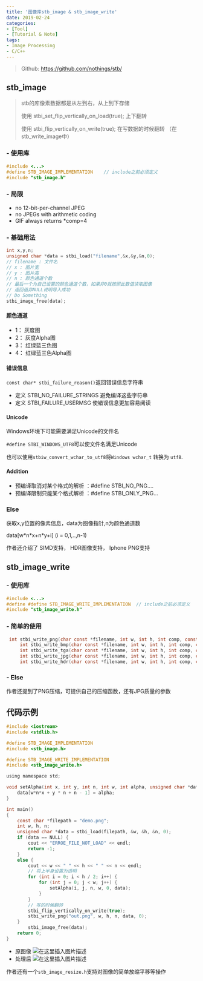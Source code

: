 ```yaml
---
title: '图像库stb_image & stb_image_write'
date: 2019-02-24
categories:
- [Tool]
- [Tutorial & Note]
tags:
- Image Processing
- C/C++
---
```


> Github: https://github.com/nothings/stb/

## stb_image

> stb的库像素数据都是从左到右，从上到下存储
>
> 使用 stbi_set_flip_vertically_on_load(true); 上下翻转
>
> 使用 stbi_flip_vertically_on_write(true); 在写数据的时候翻转 （在stb_write_image中）

<!-- more -->

### - 使用库

```c
#include <...>
#define STB_IMAGE_IMPLEMENTATION	// include之前必须定义
#include "stb_image.h"
```

### - 局限

- no 12-bit-per-channel JPEG 
- no JPEGs with arithmetic coding 
- GIF always returns \*comp=4 

### - 基础用法

```c
int x,y,n;
unsigned char *data = stbi_load("filename",&x,&y,&n,0);
// filename : 文件名
// x : 图片宽 
// y : 图片高
// n : 颜色通道个数
// 最后一个为自己设置的颜色通道个数，如果非0就按照此数值读取图像
// 返回值非NULL说明导入成功
// Do Something
stbi_image_free(data);
```

#### 颜色通道

- 1： 灰度图
- 2： 灰度Alpha图
- 3： 红绿蓝三色图
- 4： 红绿蓝三色Alpha图

#### 错误信息

```const char* stbi_failure_reason()```返回错误信息字符串

- 定义 STBI_NO_FAILURE_STRINGS  避免编译这些字符串
- 定义 STBI_FAILURE_USERMSG 使错误信息更加容易阅读

#### Unicode

Windows环境下可能需要满足Unicode的文件名

`#define STBI_WINDOWS_UTF8`可以使文件名满足Unicode

也可以使用`stbiw_convert_wchar_to_utf8`将`Windows wchar_t` 转换为 `utf8`.

#### Addition

- 预编译取消对某个格式的解析 ：#define STBI_NO_PNG....
- 预编译限制只能某个格式解析 ：#define STBI_ONLY_PNG...

### Else

获取x,y位置的像素信息，data为图像指针,n为颜色通道数

data[w\*n\*x+n\*y+i] (i = 0,1,..,n-1)

作者还介绍了 SIMD支持， HDR图像支持， Iphone PNG支持

## stb_image_write

### - 使用库

```c
#include <...>
#define #define STB_IMAGE_WRITE_IMPLEMENTATION	// include之前必须定义
#include "stb_image_write.h"
```

### - 简单的使用

```c
 int stbi_write_png(char const *filename, int w, int h, int comp, const void *data, int stride_in_bytes);
     int stbi_write_bmp(char const *filename, int w, int h, int comp, const void *data);
     int stbi_write_tga(char const *filename, int w, int h, int comp, const void *data);
     int stbi_write_jpg(char const *filename, int w, int h, int comp, const void *data, int quality);
     int stbi_write_hdr(char const *filename, int w, int h, int comp, const float *data);

```

### - Else

作者还提到了PNG压缩，可提供自己的压缩函数，还有JPG质量的参数



## 代码示例

```c
#include <iostream>
#include <stdlib.h>

#define STB_IMAGE_IMPLEMENTATION
#include <stb_image.h>

#define STB_IMAGE_WRITE_IMPLEMENTATION
#include <stb_image_write.h>

using namespace std;

void setAlpha(int x, int y, int n, int w, int alpha, unsigned char *data) {
	data[w*n*x + y * n + n - 1] = alpha;
}

int main()
{
	const char *filepath = "demo.png";
	int w, h, n;
	unsigned char *data = stbi_load(filepath, &w, &h, &n, 0);
	if (data == NULL) {
		cout << "ERROE_FILE_NOT_LOAD" << endl;
		return -1;
	}
	else {
		cout << w << " " << h << " " << n << endl;
		// 将上半身设置为透明
		for (int i = 0; i < h / 2; i++) {
			for (int j = 0; j < w; j++) {
				setAlpha(i, j, n, w, 0, data);
			}
		}
		// 写的时候翻转
		stbi_flip_vertically_on_write(true);
		stbi_write_png("out.png", w, h, n, data, 0);
	}
        stbi_image_free(data);
	return 0;
}
```
- 原图像
  ![在这里插入图片描述](https://img-blog.csdnimg.cn/20190224135232798.png)
- 处理后
  ![在这里插入图片描述](https://img-blog.csdnimg.cn/20190224135301289.png)

作者还有一个`stb_image_resize.h`支持对图像的简单放缩平移等操作